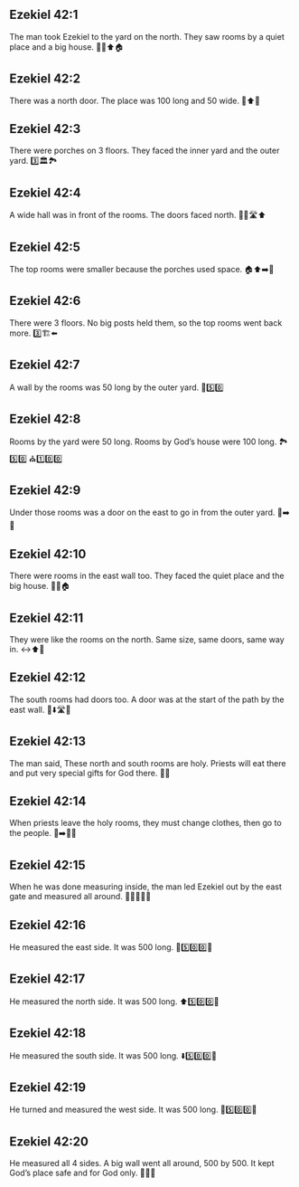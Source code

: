 ## Ezekiel 42:1
The man took Ezekiel to the yard on the north. They saw rooms by a quiet place and a big house. 🚶‍♂️⬆️🏠
## Ezekiel 42:2
There was a north door. The place was 100 long and 50 wide. 🚪⬆️📏
## Ezekiel 42:3
There were porches on 3 floors. They faced the inner yard and the outer yard. 3️⃣🏛️🏞️
## Ezekiel 42:4
A wide hall was in front of the rooms. The doors faced north. 🚶‍♂️🛣️⬆️
## Ezekiel 42:5
The top rooms were smaller because the porches used space. 🏠⬆️➡️📏
## Ezekiel 42:6
There were 3 floors. No big posts held them, so the top rooms went back more. 3️⃣🏗️⬅️
## Ezekiel 42:7
A wall by the rooms was 50 long by the outer yard. 🧱5️⃣0️⃣
## Ezekiel 42:8
Rooms by the yard were 50 long. Rooms by God’s house were 100 long. 🏞️5️⃣0️⃣ ⛪1️⃣0️⃣0️⃣
## Ezekiel 42:9
Under those rooms was a door on the east to go in from the outer yard. 🚪➡️🌅
## Ezekiel 42:10
There were rooms in the east wall too. They faced the quiet place and the big house. 🧱🌅🏠
## Ezekiel 42:11
They were like the rooms on the north. Same size, same doors, same way in. ↔️⬆️🚪
## Ezekiel 42:12
The south rooms had doors too. A door was at the start of the path by the east wall. 🚪⬇️🛣️🌅
## Ezekiel 42:13
The man said, These north and south rooms are holy. Priests will eat there and put very special gifts for God there. 🍞🙏
## Ezekiel 42:14
When priests leave the holy rooms, they must change clothes, then go to the people. 👕➡️🚶‍♂️
## Ezekiel 42:15
When he was done measuring inside, the man led Ezekiel out by the east gate and measured all around. 🚶‍♂️🌅🚪📏
## Ezekiel 42:16
He measured the east side. It was 500 long. 🌅5️⃣0️⃣0️⃣📏
## Ezekiel 42:17
He measured the north side. It was 500 long. ⬆️5️⃣0️⃣0️⃣📏
## Ezekiel 42:18
He measured the south side. It was 500 long. ⬇️5️⃣0️⃣0️⃣📏
## Ezekiel 42:19
He turned and measured the west side. It was 500 long. 🌇5️⃣0️⃣0️⃣📏
## Ezekiel 42:20
He measured all 4 sides. A big wall went all around, 500 by 500. It kept God’s place safe and for God only. 🧱🔲🙏
